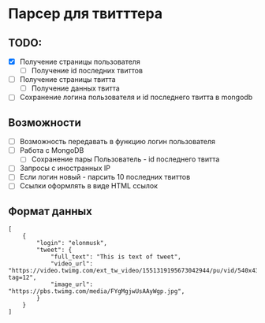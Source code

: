 # Парсер для твитттера

## TODO:

- [x] Получение страницы пользователя
  - [ ] Получение id последних твиттов
- [ ] Получение страницы твитта
  - [ ] Получение данных твитта
- [ ] Сохранение логина пользователя и id последнего твитта в mongodb

## Возможности

- [ ] Возможность передавать в функцию логин пользователя
- [ ] Работа с MongoDB
  - [ ] Сохранение пары Пользователь - id последнего твитта
- [ ] Запросы с иностранных IP
- [ ] Если логин новый - парсить 10 последних твиттов
- [ ] Ссылки оформлять в виде HTML ссылок

## Формат данных

```
[
    {
        "login": "elonmusk",
        "tweet": {
            "full_text": "This is text of tweet",
            "video_url": "https://video.twimg.com/ext_tw_video/1551319195673042944/pu/vid/540x438/k8LmL7w8usmMUehX.mp4?tag=12",
            "image_url": "https://pbs.twimg.com/media/FYgMgjwUsAAyWgp.jpg",
        }
    }
]
```
